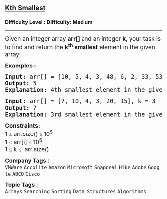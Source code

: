 <h2><a href="https://www.geeksforgeeks.org/problems/kth-smallest-element5635/1?page=1&sortBy=submissions">Kth Smallest</a></h2><h3>Difficulty Level : Difficulty: Medium</h3><hr><div class="problems_problem_content__Xm_eO"><p><span style="font-size: 14pt;">Given an integer array <strong>arr[]</strong> and an integer&nbsp;<strong>k</strong>, your task is to find and return the <strong>k<sup>th</sup> smallest</strong> element in the given array.</span></p>
<p><span style="font-size: 14pt;"><strong>Examples :</strong></span></p>
<pre><span style="font-size: 14pt;"><strong>Input: </strong>arr[] = [10, 5, 4, 3, 48, 6, 2, 33, 53, 10], k = 4<br><strong>Output:</strong> 5
<strong>Explanation: </strong>4th smallest element in the given array is 5.</span></pre>
<pre><span style="font-size: 14pt;"><strong>Input: </strong>arr[] = [7, 10, 4, 3, 20, 15], k = 3<span style="font-family: -apple-system, BlinkMacSystemFont, Segoe UI, Roboto, Oxygen, Ubuntu, Cantarell, Open Sans, Helvetica Neue, sans-serif;"><br></span></span><span style="font-size: 14pt;"><strong>Output:</strong> 7
<strong>Explanation: </strong>3rd smallest element in the given array is 7.</span></pre>
<p><span style="font-size: 14pt;"><strong>Constraints:</strong><br>1&nbsp;<span style="color: #1e2229; font-family: Nunito; font-size: 17px; background-color: #ffffff;">≤</span> arr.size() <span style="color: #1e2229; font-family: Nunito; font-size: 17px; background-color: #ffffff;">≤ </span>10<sup>5</sup><br>1 <span style="color: #1e2229; font-family: Nunito; font-size: 17px; background-color: #ffffff;">≤</span>&nbsp;arr[i]&nbsp;<span style="color: #1e2229; font-family: Nunito; font-size: 17px; background-color: #ffffff;">≤</span> 10<sup>5</sup><sup><br></sup>1&nbsp;<span style="color: #1e2229; font-family: Nunito; font-size: 17px; background-color: #ffffff;">≤</span>&nbsp;k&nbsp;<span style="color: #1e2229; font-family: Nunito; font-size: 17px; background-color: #ffffff;">≤</span>&nbsp;&nbsp;</span><span style="font-size: 18.6667px;">arr.size()&nbsp;</span></p></div><p><span style=font-size:18px><strong>Company Tags : </strong><br><code>VMWare</code>&nbsp;<code>Accolite</code>&nbsp;<code>Amazon</code>&nbsp;<code>Microsoft</code>&nbsp;<code>Snapdeal</code>&nbsp;<code>Hike</code>&nbsp;<code>Adobe</code>&nbsp;<code>Google</code>&nbsp;<code>ABCO</code>&nbsp;<code>Cisco</code>&nbsp;<br><p><span style=font-size:18px><strong>Topic Tags : </strong><br><code>Arrays</code>&nbsp;<code>Searching</code>&nbsp;<code>Sorting</code>&nbsp;<code>Data Structures</code>&nbsp;<code>Algorithms</code>&nbsp;